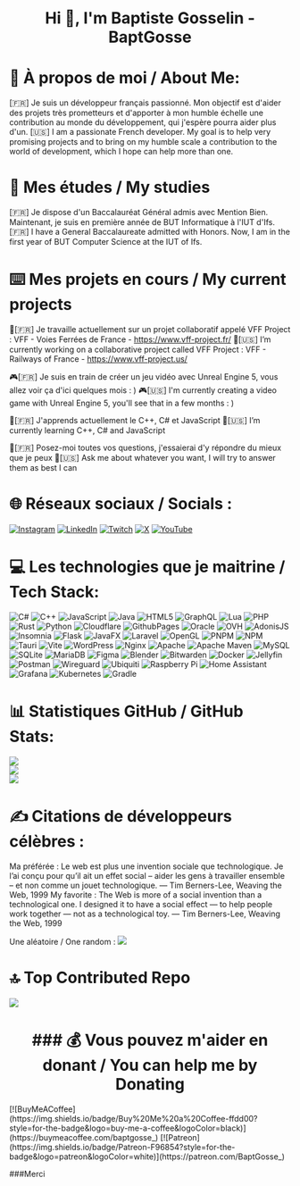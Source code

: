 <h1 align="center">Hi 👋, I'm Baptiste Gosselin - BaptGosse</h1>

# 💫 À propos de moi / About Me:
[🇫🇷] Je suis un développeur français passionné. Mon objectif est d'aider des projets très prometteurs et d'apporter à mon humble échelle une contribution au monde du développement, qui j'espère pourra aider plus d'un.
[🇺🇸] I am a passionate French developer. My goal is to help very promising projects and to bring on my humble scale a contribution to the world of development, which I hope can help more than one.

# 🏫 Mes études / My studies

[🇫🇷] Je dispose d'un Baccalauréat Général admis avec Mention Bien. Maintenant, je suis en première année de BUT Informatique à l'IUT d'Ifs.
[🇫🇷] I have a General Baccalaureate admitted with Honors. Now, I am in the first year of BUT Computer Science at the IUT of Ifs.

# ⌨️ Mes projets en cours / My current projects

🔭[🇫🇷] Je travaille actuellement sur un projet collaboratif appelé VFF Project : VFF - Voies Ferrées de France - https://www.vff-project.fr/
🔭[🇺🇸] I’m currently working on a collaborative project called VFF Project : VFF - Railways of France - https://www.vff-project.us/

🎮[🇫🇷] Je suis en train de créer un jeu vidéo avec Unreal Engine 5, vous allez voir ça d'ici quelques mois : )
🎮[🇺🇸] I'm currently creating a video game with Unreal Engine 5, you'll see that in a few months : )

🌱[🇫🇷] J'apprends actuellement le C++, C# et JavaScript
🌱[🇺🇸] I’m currently learning C++, C# and JavaScript

💬[🇫🇷] Posez-moi toutes vos questions, j'essaierai d'y répondre du mieux que je peux
💬[🇺🇸] Ask me about whatever you want, I will try to answer them as best I can


# 🌐 Réseaux sociaux / Socials :

[![Instagram](https://img.shields.io/badge/Instagram-%23E4405F.svg?logo=Instagram&logoColor=white)](https://instagram.com/baptgosse_) [![LinkedIn](https://img.shields.io/badge/LinkedIn-%230077B5.svg?logo=linkedin&logoColor=white)](https://linkedin.com/in/baptgosse) [![Twitch](https://img.shields.io/badge/Twitch-%239146FF.svg?logo=Twitch&logoColor=white)](https://twitch.tv/BaptGosse_) [![X](https://img.shields.io/badge/X-black.svg?logo=X&logoColor=white)](https://x.com/BaptGosse) [![YouTube](https://img.shields.io/badge/YouTube-%23FF0000.svg?logo=YouTube&logoColor=white)](https://youtube.com/@baptgosse_) 

# 💻 Les technologies que je maitrine / Tech Stack:

![C#](https://img.shields.io/badge/c%23-%23239120.svg?style=for-the-badge&logo=csharp&logoColor=white) ![C++](https://img.shields.io/badge/c++-%2300599C.svg?style=for-the-badge&logo=c%2B%2B&logoColor=white) ![JavaScript](https://img.shields.io/badge/javascript-%23323330.svg?style=for-the-badge&logo=javascript&logoColor=%23F7DF1E) ![Java](https://img.shields.io/badge/java-%23ED8B00.svg?style=for-the-badge&logo=openjdk&logoColor=white) ![HTML5](https://img.shields.io/badge/html5-%23E34F26.svg?style=for-the-badge&logo=html5&logoColor=white) ![GraphQL](https://img.shields.io/badge/-GraphQL-E10098?style=for-the-badge&logo=graphql&logoColor=white) ![Lua](https://img.shields.io/badge/lua-%232C2D72.svg?style=for-the-badge&logo=lua&logoColor=white) ![PHP](https://img.shields.io/badge/php-%23777BB4.svg?style=for-the-badge&logo=php&logoColor=white) ![Rust](https://img.shields.io/badge/rust-%23000000.svg?style=for-the-badge&logo=rust&logoColor=white) ![Python](https://img.shields.io/badge/python-3670A0?style=for-the-badge&logo=python&logoColor=ffdd54) ![Cloudflare](https://img.shields.io/badge/Cloudflare-F38020?style=for-the-badge&logo=Cloudflare&logoColor=white) ![GithubPages](https://img.shields.io/badge/github%20pages-121013?style=for-the-badge&logo=github&logoColor=white) ![Oracle](https://img.shields.io/badge/Oracle-F80000?style=for-the-badge&logo=oracle&logoColor=white) ![OVH](https://img.shields.io/badge/ovh-%23123F6D.svg?style=for-the-badge&logo=ovh&logoColor=#123F6D) ![AdonisJS](https://img.shields.io/badge/adonisjs-%23220052.svg?style=for-the-badge&logo=adonisjs&logoColor=white) ![Insomnia](https://img.shields.io/badge/Insomnia-black?style=for-the-badge&logo=insomnia&logoColor=5849BE) ![Flask](https://img.shields.io/badge/flask-%23000.svg?style=for-the-badge&logo=flask&logoColor=white) ![JavaFX](https://img.shields.io/badge/javafx-%23FF0000.svg?style=for-the-badge&logo=javafx&logoColor=white) ![Laravel](https://img.shields.io/badge/laravel-%23FF2D20.svg?style=for-the-badge&logo=laravel&logoColor=white) ![OpenGL](https://img.shields.io/badge/OpenGL-%23FFFFFF.svg?style=for-the-badge&logo=opengl) ![PNPM](https://img.shields.io/badge/pnpm-%234a4a4a.svg?style=for-the-badge&logo=pnpm&logoColor=f69220) ![NPM](https://img.shields.io/badge/NPM-%23CB3837.svg?style=for-the-badge&logo=npm&logoColor=white) ![Tauri](https://img.shields.io/badge/tauri-%2324C8DB.svg?style=for-the-badge&logo=tauri&logoColor=%23FFFFFF) ![Vite](https://img.shields.io/badge/vite-%23646CFF.svg?style=for-the-badge&logo=vite&logoColor=white) ![WordPress](https://img.shields.io/badge/WordPress-%23117AC9.svg?style=for-the-badge&logo=WordPress&logoColor=white) ![Nginx](https://img.shields.io/badge/nginx-%23009639.svg?style=for-the-badge&logo=nginx&logoColor=white) ![Apache](https://img.shields.io/badge/apache-%23D42029.svg?style=for-the-badge&logo=apache&logoColor=white) ![Apache Maven](https://img.shields.io/badge/Apache%20Maven-C71A36?style=for-the-badge&logo=Apache%20Maven&logoColor=white) ![MySQL](https://img.shields.io/badge/mysql-4479A1.svg?style=for-the-badge&logo=mysql&logoColor=white) ![SQLite](https://img.shields.io/badge/sqlite-%2307405e.svg?style=for-the-badge&logo=sqlite&logoColor=white) ![MariaDB](https://img.shields.io/badge/MariaDB-003545?style=for-the-badge&logo=mariadb&logoColor=white) ![Figma](https://img.shields.io/badge/figma-%23F24E1E.svg?style=for-the-badge&logo=figma&logoColor=white) ![Blender](https://img.shields.io/badge/blender-%23F5792A.svg?style=for-the-badge&logo=blender&logoColor=white) ![Bitwarden](https://img.shields.io/badge/bitwarden-%23175DDC.svg?style=for-the-badge&logo=bitwarden&logoColor=white) ![Docker](https://img.shields.io/badge/docker-%230db7ed.svg?style=for-the-badge&logo=docker&logoColor=white) ![Jellyfin](https://img.shields.io/badge/jellyfin-%23000B25.svg?style=for-the-badge&logo=Jellyfin&logoColor=00A4DC) ![Postman](https://img.shields.io/badge/Postman-FF6C37?style=for-the-badge&logo=postman&logoColor=white) ![Wireguard](https://img.shields.io/badge/wireguard-%2388171A.svg?style=for-the-badge&logo=wireguard&logoColor=white) ![Ubiquiti](https://img.shields.io/badge/ubiquiti-%230559C9.svg?style=for-the-badge&logo=ubiquiti&logoColor=white) ![Raspberry Pi](https://img.shields.io/badge/-RaspberryPi-C51A4A?style=for-the-badge&logo=Raspberry-Pi) ![Home Assistant](https://img.shields.io/badge/home%20assistant-%2341BDF5.svg?style=for-the-badge&logo=home-assistant&logoColor=white) ![Grafana](https://img.shields.io/badge/grafana-%23F46800.svg?style=for-the-badge&logo=grafana&logoColor=white) ![Kubernetes](https://img.shields.io/badge/kubernetes-%23326ce5.svg?style=for-the-badge&logo=kubernetes&logoColor=white) ![Gradle](https://img.shields.io/badge/Gradle-02303A.svg?style=for-the-badge&logo=Gradle&logoColor=white)

# 📊 Statistiques GitHub / GitHub Stats:

![](https://github-readme-stats.vercel.app/api?username=BaptGosse&theme=one_dark_pro&hide_border=false&include_all_commits=true&count_private=true)<br/>
![](https://github-readme-streak-stats.herokuapp.com/?user=BaptGosse&theme=one_dark_pro&hide_border=false)<br/>
![](https://github-readme-stats.vercel.app/api/top-langs/?username=BaptGosse&theme=one_dark_pro&hide_border=false&include_all_commits=true&count_private=true&layout=compact)

# ✍️ Citations de développeurs célèbres :

Ma préférée : Le web est plus une invention sociale que technologique. Je l’ai conçu pour qu’il ait un effet social – aider les gens à travailler ensemble – et non comme un jouet technologique. — Tim Berners-Lee, Weaving the Web, 1999
My favorite : The Web is more of a social invention than a technological one. I designed it to have a social effect — to help people work together — not as a technological toy. — Tim Berners-Lee, Weaving the Web, 1999

Une aléatoire / One random : ![](https://quotes-github-readme.vercel.app/api?type=horizontal&theme=radical)

# 🔝 Top Contributed Repo

![](https://github-contributor-stats.vercel.app/api?username=BaptGosse&limit=5&theme=onedark&combine_all_yearly_contributions=true)

<h1 align="center">  ### 💰 Vous pouvez m'aider en donant / You can help me by Donating</h1>
  [![BuyMeACoffee](https://img.shields.io/badge/Buy%20Me%20a%20Coffee-ffdd00?style=for-the-badge&logo=buy-me-a-coffee&logoColor=black)](https://buymeacoffee.com/baptgosse_) [![Patreon](https://img.shields.io/badge/Patreon-F96854?style=for-the-badge&logo=patreon&logoColor=white)](https://patreon.com/BaptGosse_) 

###Merci
